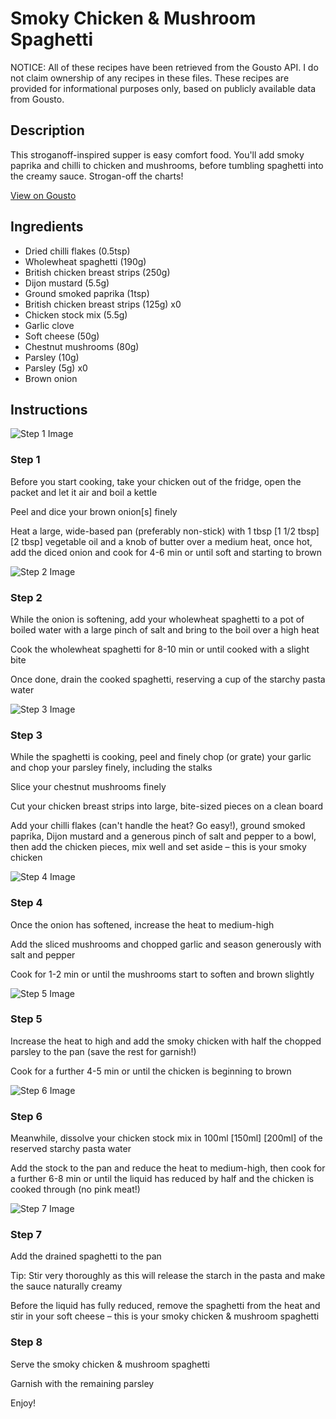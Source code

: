 # Smoky Chicken & Mushroom Spaghetti

NOTICE: All of these recipes have been retrieved from the Gousto API. I do not claim ownership of any recipes in these files. These recipes are provided for informational purposes only, based on publicly available data from Gousto.

## Description

This stroganoff-inspired supper is easy comfort food. You'll add smoky paprika and chilli to chicken and mushrooms, before tumbling spaghetti into the creamy sauce. Strogan-off the charts!

[View on Gousto](https://www.gousto.co.uk/recipes/cookbook/smoky-chicken-mushroom-wholewheat-spaghetti)

## Ingredients

- Dried chilli flakes (0.5tsp)
- Wholewheat spaghetti (190g)
- British chicken breast strips (250g)
- Dijon mustard (5.5g)
- Ground smoked paprika (1tsp)
- British chicken breast strips (125g) x0
- Chicken stock mix (5.5g)
- Garlic clove
- Soft cheese (50g)
- Chestnut mushrooms (80g)
- Parsley (10g)
- Parsley (5g) x0
- Brown onion

## Instructions

![Step 1 Image](https://production-media.gousto.co.uk/cms/recipe-step-image/Step-1-1599838949524-x200.jpg)

### Step 1

Before you start cooking, take your chicken out of the fridge, open the packet and let it air and boil a kettle

Peel and dice your brown onion[s] finely

Heat a large, wide-based pan (preferably non-stick) with 1 tbsp <span class="text-purple">[1 1/2 tbsp]</span><span class="text-danger"> [2 tbsp] </span>vegetable oil and a knob of butter over a medium heat, once hot, add the diced onion and cook for 4-6 min or until soft and starting to brown

![Step 2 Image](https://production-media.gousto.co.uk/cms/recipe-step-image/Step-2-1599838960467-x200.jpg)

### Step 2

While the onion is softening, add your wholewheat spaghetti to a pot of boiled water with a large pinch of salt and bring to the boil over a high heat

Cook the wholewheat spaghetti for 8-10 min or until cooked with a slight bite

Once done, drain the cooked spaghetti, reserving a cup of the starchy pasta water

![Step 3 Image](https://production-media.gousto.co.uk/cms/recipe-step-image/Step-3-1599838973402-x200.jpg)

### Step 3

While the spaghetti is cooking, peel and finely chop (or grate) your garlic and chop your parsley finely, including the stalks

Slice your chestnut mushrooms finely

Cut your chicken breast strips into large, bite-sized pieces on a clean board

Add your chilli flakes (can't handle the heat? Go easy!), ground smoked paprika, Dijon mustard and a generous pinch of salt and pepper to a bowl, then add the chicken pieces, mix well and set aside – this is your smoky chicken

![Step 4 Image](https://production-media.gousto.co.uk/cms/recipe-step-image/Step-4-1599838986320-x200.jpg)

### Step 4

Once the onion has softened, increase the heat to medium-high

Add the sliced mushrooms and chopped garlic and season generously with salt and pepper

Cook for 1-2 min or until the mushrooms start to soften and brown slightly

![Step 5 Image](https://production-media.gousto.co.uk/cms/recipe-step-image/Step-5-1599838994807-x200.jpg)

### Step 5

Increase the heat to high and add the smoky chicken with half the chopped parsley to the pan (save the rest for garnish!)

Cook for a further 4-5 min or until the chicken is beginning to brown

![Step 6 Image](https://production-media.gousto.co.uk/cms/recipe-step-image/Step-6-1599839000130-x200.jpg)

### Step 6

Meanwhile, dissolve your chicken stock mix in 100ml <span class="text-purple">[150ml]</span><span class="text-danger"> [200ml]</span> of the reserved starchy pasta water

Add the stock to the pan and reduce the heat to medium-high, then cook for a further 6-8 min or until the liquid has reduced by half and the chicken is cooked through (no pink meat!)

![Step 7 Image](https://production-media.gousto.co.uk/cms/recipe-step-image/Step-7-1599839009528-x200.jpg)

### Step 7

Add the drained spaghetti to the pan

Tip: Stir very thoroughly as this will release the starch in the pasta and make the sauce naturally creamy

Before the liquid has fully reduced, remove the spaghetti from the heat and stir in your soft cheese – this is your smoky chicken & mushroom spaghetti

### Step 8

Serve the smoky chicken & mushroom spaghetti

Garnish with the remaining parsley

Enjoy!

